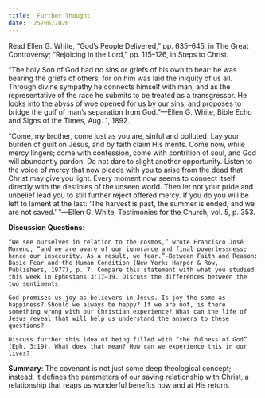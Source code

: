 ```yaml
---
title:  Further Thought
date:  25/06/2020
---
```


Read Ellen G. White, “God’s People Delivered,” pp. 635–645, in The Great Controversy; “Rejoicing in the Lord,” pp. 115–126, in Steps to Christ.

“The holy Son of God had no sins or griefs of his own to bear: he was bearing the griefs of others; for on him was laid the iniquity of us all. Through divine sympathy he connects himself with man, and as the representative of the race he submits to be treated as a transgressor. He looks into the abyss of woe opened for us by our sins, and proposes to bridge the gulf of man’s separation from God.”—Ellen G. White, Bible Echo and Signs of the Times, Aug. 1, 1892.

“Come, my brother, come just as you are, sinful and polluted. Lay your burden of guilt on Jesus, and by faith claim His merits. Come now, while mercy lingers; come with confession, come with contrition of soul, and God will abundantly pardon. Do not dare to slight another opportunity. Listen to the voice of mercy that now pleads with you to arise from the dead that Christ may give you light. Every moment now seems to connect itself directly with the destinies of the unseen world. Then let not your pride and unbelief lead you to still further reject offered mercy. If you do you will be left to lament at the last: ‘The harvest is past, the summer is ended, and we are not saved.’ ”—Ellen G. White, Testimonies for the Church, vol. 5, p. 353.

**Discussion Questions**:

`“We see ourselves in relation to the cosmos,” wrote Francisco José Moreno, “and we are aware of our ignorance and final powerlessness; hence our insecurity. As a result, we fear.”—Between Faith and Reason: Basic Fear and the Human Condition (New York: Harper & Row, Publishers, 1977), p. 7. Compare this statement with what you studied this week in Ephesians 3:17–19. Discuss the differences between the two sentiments.`

`God promises us joy as believers in Jesus. Is joy the same as happiness? Should we always be happy? If we are not, is there something wrong with our Christian experience? What can the life of Jesus reveal that will help us understand the answers to these questions?`

`Discuss further this idea of being filled with “the fulness of God” (Eph. 3:19). What does that mean? How can we experience this in our lives?`

**Summary**: The covenant is not just some deep theological concept; instead, it defines the parameters of our saving relationship with Christ, a relationship that reaps us wonderful benefits now and at His return.